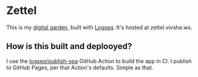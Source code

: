 # Zettel

This is my [digital garden](https://maggieappleton.com/garden-history), built with [Logseq](https://logseq.com/). It's hosted at zettel.vivsha.ws.

## How is this built and deplooyed?

I use the [logseq/publish-spa](https://github.com/logseq/publish-spa) GitHub Action to build the app in CI. I publish to GitHub Pages, per that Action's defaults. Simple as that.